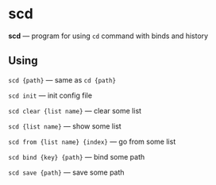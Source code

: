 # scd

**scd** — program for using `cd` command with binds and history

## Using

`scd {path}` — same as `cd {path}`

`scd init` — init config file

`scd clear {list name}` — clear some list

`scd {list name}` — show some list

`scd from {list name} {index}` — go from some list

`scd bind {key} {path}` — bind some path

`scd save {path}` — save some path